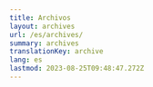 ```yaml
---
title: Archivos
layout: archives
url: /es/archives/
summary: archives
translationKey: archive
lang: es
lastmod: 2023-08-25T09:48:47.272Z
---
```

